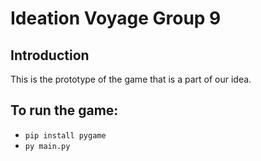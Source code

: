 # Ideation Voyage Group 9

## Introduction
This is the prototype of the game that is a part of our idea.

## To run the game:
- `pip install pygame`
- `py main.py`